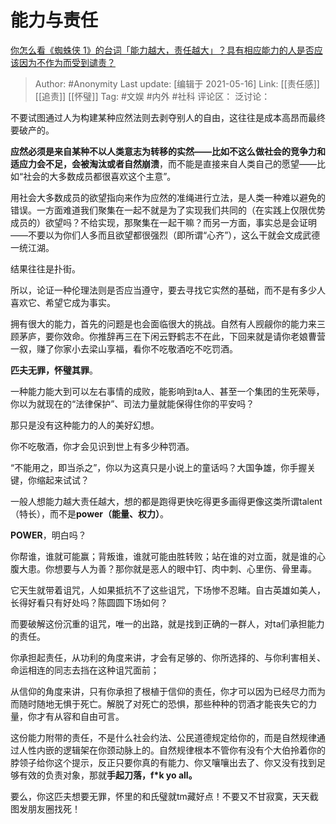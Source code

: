 # 能力与责任
[你怎么看《蜘蛛侠 1》的台词「能力越大，责任越大」？具有相应能力的人是否应该因为不作为而受到谴责？](https://www.zhihu.com/question/20545687/answer/1495942164)

> Author: #Anonymity
> Last update: [编辑于 2021-05-16]
> Link: [[责任感]] [[追责]] [[怀璧]]
> Tag: #文娱 #内外 #社科
> 评论区：
> 泛讨论：

不要试图通过人为构建某种应然法则去剥夺别人的自由，这往往是成本高昂而最终要破产的。

**应然必须是来自某种不以人类意志为转移的实然——比如不这么做社会的竞争力和适应力会不足，会被淘汰或者自然崩溃**，而不能是直接来自人类自己的愿望——比如“社会的大多数成员都很喜欢这个主意”。

用社会大多数成员的欲望指向来作为应然的准绳进行立法，是人类一种难以避免的错误。一方面难道我们聚集在一起不就是为了实现我们共同的（在实践上仅限优势成员的）欲望吗？不给实现，那聚集在一起干嘛？而另一方面，事实总是会证明——不要以为你们人多而且欲望都很强烈（即所谓“心齐”），这么干就会文成武德一统江湖。

结果往往是扑街。

所以，论证一种伦理法则是否应当遵守，要去寻找它实然的基础，而不是有多少人喜欢它、希望它成为事实。

拥有很大的能力，首先的问题是也会面临很大的挑战。自然有人觊觎你的能力来三顾茅庐，要你效命。你推辞再三在下闲云野鹤志不在此，下回来就是请你老娘曹营一叙，赚了你家小去梁山享福，看你不吃敬酒吃不吃罚酒。

**匹夫无罪，怀璧其罪**。

一种能力能大到可以左右事情的成败，能影响到ta人、甚至一个集团的生死荣辱，你以为就现在的“法律保护”、司法力量就能保得住你的平安吗？

那只是没有这种能力的人的美好幻想。

你不吃敬酒，你才会见识到世上有多少种罚酒。

“不能用之，即当杀之”，你以为这真只是小说上的童话吗？大国争雄，你手握关键，你缩起来试试？

一般人想能力越大责任越大，想的都是跑得更快吃得更多画得更像这类所谓talent（特长），而不是**power（能量、权力）**。

**POWER**，明白吗？

你帮谁，谁就可能赢；背叛谁，谁就可能由胜转败；站在谁的对立面，就是谁的心腹大患。你想要与人为善？那你就是恶人的眼中钉、肉中刺、心里伤、骨里毒。

它天生就带着诅咒，人如果抵抗不了这些诅咒，下场惨不忍睹。自古英雄如美人，长得好看只有好处吗？陈圆圆下场如何？

而要破解这份沉重的诅咒，唯一的出路，就是找到正确的一群人，对ta们承担能力的责任。

你承担起责任，从功利的角度来讲，才会有足够的、你所选择的、与你利害相关、命运相连的同志去挡在这种诅咒面前；

从信仰的角度来讲，只有你承担了根植于信仰的责任，你才可以因为已经尽力而为而随时随地无惧于死亡。解脱了对死亡的恐惧，那些种种的罚酒才能丧失它的力量，你才有从容和自由可言。

这份能力附带的责任，不是什么社会约法、公民道德规定给你的，而是自然规律通过人性内嵌的逻辑架在你颈动脉上的。自然规律根本不管你有没有个大伯拎着你的脖领子给你这个提示，反正只要你真的有能力、你又嚷嚷出去了、你又没有找到足够有效的负责对象，那就**手起刀落，f*k yo all。**

要么，你这匹夫想要无罪，怀里的和氏璧就tm藏好点！不要又不甘寂寞，天天截图发朋友圈找死！
